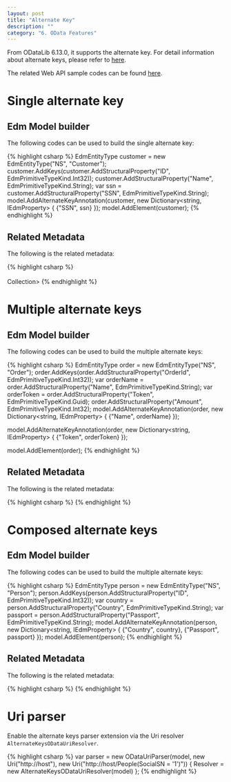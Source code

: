 ```yaml
---
layout: post
title: "Alternate Key"
description: ""
category: "6. OData Features"
---
```


From ODataLib 6.13.0, it supports the alternate key. For detail information about alternate keys, please refer to [here](https://github.com/OData/vocabularies/blob/master/OData.Community.Keys.V1.md).

The related Web API sample codes can be found [here](https://github.com/OData/ODataSamples/tree/master/WebApi/v4/ODataAlternateKeySamples).

# Single alternate key

## Edm Model builder
The following codes can be used to build the single alternate key:

{% highlight csharp %}
EdmEntityType customer = new EdmEntityType("NS", "Customer"); 
customer.AddKeys(customer.AddStructuralProperty("ID", EdmPrimitiveTypeKind.Int32)); 
customer.AddStructuralProperty("Name", EdmPrimitiveTypeKind.String); 
var ssn = customer.AddStructuralProperty("SSN", EdmPrimitiveTypeKind.String); 
model.AddAlternateKeyAnnotation(customer, new Dictionary<string, IEdmProperty> 
{ 
    {"SSN", ssn} 
}); 
model.AddElement(customer);
{% endhighlight %}

## Related Metadata

The following is the related metadata:

{% highlight csharp %}
<EntityType Name="Customer">
  <Key>  
    <PropertyRef Name="ID" />  
  </Key>
  <Property Name="ID" Type="Edm.Int32" Nullable="false" />
  <Property Name="Name" Type="Edm.String" />
  <Property Name="SSN" Type="Edm.String" />
  <Annotation Term="OData.Community.Keys.V1.AlternateKeys">
    Collection>
     <Record Type="OData.Community.Keys.V1.AlternateKey">
      <PropertyValue Property="Key">
        <Collection>
          <Record Type="OData.Community.Keys.V1.PropertyRef">
            <PropertyValue Property="Alias" String="SocialSN" /> 
            <PropertyValue Property="Name" PropertyPath="SSN" />
          </Record>
        </Collection>
      </PropertyValue>
    </Record>
  </Annotation>
</EntityType>
{% endhighlight %}

# Multiple alternate keys

## Edm Model builder
The following codes can be used to build the multiple alternate keys:

{% highlight csharp %}
EdmEntityType order = new EdmEntityType("NS", "Order");
order.AddKeys(order.AddStructuralProperty("OrderId", EdmPrimitiveTypeKind.Int32));
var orderName = order.AddStructuralProperty("Name", EdmPrimitiveTypeKind.String);
var orderToken = order.AddStructuralProperty("Token", EdmPrimitiveTypeKind.Guid);
order.AddStructuralProperty("Amount", EdmPrimitiveTypeKind.Int32);
model.AddAlternateKeyAnnotation(order, new Dictionary<string, IEdmProperty>
{
  {"Name", orderName}
});

model.AddAlternateKeyAnnotation(order, new Dictionary<string, IEdmProperty>
{
  {"Token", orderToken}
});

model.AddElement(order);
{% endhighlight %}

## Related Metadata

The following is the related metadata:

{% highlight csharp %}
<EntityType Name="Order">
<Key>
  <PropertyRef Name="OrderId" />
</Key>
<Property Name="OrderId" Type="Edm.Int32" />
<Property Name="Name" Type="Edm.String" />
<Property Name="Token" Type="Edm.Guid" />
<Property Name="Amount" Type="Edm.Int32" />
<Annotation Term="OData.Community.Keys.V1.AlternateKeys">
  <Collection>
	<Record Type="OData.Community.Keys.V1.AlternateKey">
	  <PropertyValue Property="Key">
		<Collection>
		  <Record Type="OData.Community.Keys.V1.PropertyRef">
			<PropertyValue Property="Alias" String="Name" />
			<PropertyValue Property="Name" PropertyPath="Name" />
		  </Record>
		</Collection>
	  </PropertyValue>
	</Record>
	<Record Type="OData.Community.Keys.V1.AlternateKey">
	  <PropertyValue Property="Key">
		<Collection>
		  <Record Type="OData.Community.Keys.V1.PropertyRef">
			<PropertyValue Property="Alias" String="Token" />
			<PropertyValue Property="Name" PropertyPath="Token" />
		  </Record>
		</Collection>
	  </PropertyValue>
	</Record>
  </Collection>
</Annotation>
</EntityType>
{% endhighlight %}

# Composed alternate keys

## Edm Model builder
The following codes can be used to build the multiple alternate keys:

{% highlight csharp %}
EdmEntityType person = new EdmEntityType("NS", "Person");
person.AddKeys(person.AddStructuralProperty("ID", EdmPrimitiveTypeKind.Int32));
var country = person.AddStructuralProperty("Country", EdmPrimitiveTypeKind.String);
var passport = person.AddStructuralProperty("Passport", EdmPrimitiveTypeKind.String);
model.AddAlternateKeyAnnotation(person, new Dictionary<string, IEdmProperty>
{
	{"Country", country},
	{"Passport", passport}
});
model.AddElement(person);
{% endhighlight %}

## Related Metadata

The following is the related metadata:

{% highlight csharp %}
<EntityType Name="Person">
<Key>
  <PropertyRef Name="ID" />
</Key>
<Property Name="ID" Type="Edm.Int32" />
<Property Name="Country" Type="Edm.String" />
<Property Name="Passport" Type="Edm.String" />
<Annotation Term="OData.Community.Keys.V1.AlternateKeys">
  <Collection>
	<Record Type="OData.Community.Keys.V1.AlternateKey">
	  <PropertyValue Property="Key">
		<Collection>
		  <Record Type="OData.Community.Keys.V1.PropertyRef">
			<PropertyValue Property="Alias" String="Country" />
			<PropertyValue Property="Name" PropertyPath="Country" />
		  </Record>
		  <Record Type="OData.Community.Keys.V1.PropertyRef">
			<PropertyValue Property="Alias" String="Passport" />
			<PropertyValue Property="Name" PropertyPath="Passport" />
		  </Record>
		</Collection>
	  </PropertyValue>
	</Record>
  </Collection>
</Annotation>
</EntityType>
{% endhighlight %}

# Uri parser

Enable the alternate keys parser extension via the Uri resolver `AlternateKeysODataUriResolver`.

{% highlight csharp %}
var parser = new ODataUriParser(model, new Uri("http://host"), new Uri("http://host/People(SocialSN = \'1\')"))
{
    Resolver = new AlternateKeysODataUriResolver(model)
};
{% endhighlight %}
